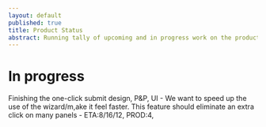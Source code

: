 ```yaml
---
layout: default
published: true
title: Product Status
abstract: Running tally of upcoming and in progress work on the product
---
```


# In progress

 Finishing the one-click submit design, P&P, UI
 	- We want to speed up the use of the wizard/m,ake it feel faster. This feature should eliminate an extra click on many panels
    - ETA:8/16/12, PROD:4,  

